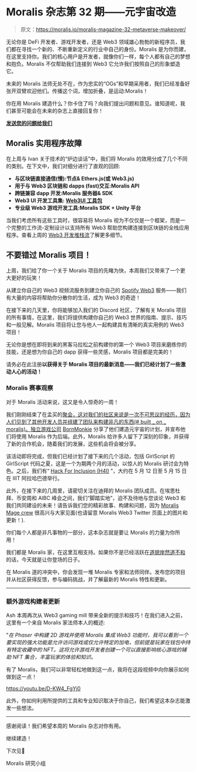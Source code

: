 # Moralis 杂志第 32 期——元宇宙改造

> 原文：<https://moralis.io/moralis-magazine-32-metaverse-makeover/>

无论你是 DeFi 开发者、游戏开发者，还是 Web3 领域雄心勃勃的新程序员，我们都在寻找一个新的、不断重新定义的行业中自己的身份。Moralis 是为你而建，在这里支持你。我们的核心用户是开发者，就像你们一样，每个人都有自己的梦想和抱负。Moralis 不仅帮助我们连接到 Web3 它允许我们按照自己的形象塑造它。

未来的 Moralis 法师无处不在，作为忠实的“OGs”和早期采用者，我们已经准备好张开双臂欢迎他们。传播这个词，增加折叠，是运动:Moralis！

你在用 Moralis 建造什么？你卡住了吗？向我们提出问题和意见。谁知道呢，我们甚至可能会在未来的杂志上直接回复你！

[**发送您的问题给我们**](https://ivanontech.typeform.com/to/R9K5lnGe)

## **Moralis 实用程序故障**

在上周与 Ivan 关于技术的“炉边谈话”中，我们将 Moralis 的效用分成了几个不同的类别。在下文中，我们对细分进行了直观的回顾:

*   **与区块链直接通信(慢):节点& Ethers.js(或 Web3.js)**
*   **用于与 Web3 区块链和 dapps (fast)交互:Moralis API**
*   **跨链兼容 dapp 开发:Moralis 服务器& SDK**
*   **Web3 UI 开发工具集:** [**Web3UI 工具包**](https://github.com/web3ui/web3uikit)
*   **专业级 Web3 游戏开发工具:Moralis SDK + Unity 平台**

当我们考虑所有这些工具时，很容易将 Moralis 视为不仅仅是一个框架，而是一个完整的工作流-定制设计以支持所有 Web3 帮助您构建连接到区块链的全栈应用程序。查看上周的 [Web3 开发堆栈流](https://youtu.be/kDan1tp4hpA?t=2190)了解更多细节。

## 不要错过 Moralis 项目！

上周，我们给了你一个关于 Moralis 项目的先睹为快，本周我们又带来了一个更大更好的玩笑！

从建立你自己的 Web3 视频流服务到建立你自己的 [Spotify Web3](https://moralis.io/how-to-build-a-web3-spotify-clone/) 服务——我们有大量的内容将帮助你分散你的生活，成为 Web3 的奇迹！

在接下来的几天里，你将能够加入我们的 Discord 社区，了解有关 Moralis 项目的所有事情，在这里，我们将提供构建你自己的 Web3 世界的指南、提示、技巧和一般见解。Moralis 项目将让您与他人一起构建具有清晰的真实用例的 Web3 项目！

无论你是想在即将到来的黑客马拉松之前构建你的第一个 Web3 项目来磨练你的技能，还是想为你自己的 dapp 获得一些灵感，Moralis 项目都是完美的！

请务必在此注册**以获得关于 Moralis 项目的最新消息——我们已经计划了一些激动人心的活动！**

### **Moralis 赛事观察**

对于 Moralis 活动来说，这又是令人惊奇的一周！

我们刚刚结束了在孟买的[聚会，这对我们的社区来说是一次不可思议的经历，因为人们见到了其他开发人员并组建了团队来构建非凡的东西(# built _ on _ moralis)。独立游戏公司](https://twitter.com/Shiv_24561/status/1506263459083993088?t=VG30JRrzpFvtds56ekQYEA&s=19) [BornMonkie](https://bornmonkie.com/) 分享了他们建造元宇宙的计划，并宣布他们将使用 Moralis 作为后端。此外，Moralis 给许多人留下了深刻的印象，并获得了新的合作机会，随着我们的发展，这些机会将会被分享。

该活动即将完成，但我们已经计划了接下来的几个活动，包括 GirlScript 的 GirlScript 代码之夏，这是一个为期两个月的活动，以惊人的 Moralis 研讨会为特色。之后，我们有“ [Hack For Inclusion (H4I)](https://www.h4i.tech/) ”，大约在 5 月 12 日至 5 月 15 日在 IIIT 阿拉哈巴德举行。

此外，在接下来的几周里，请密切关注在迪拜的 Moralis 团队成员。在埃思杜拜、币安周和 AIBC 峰会之间，我们“脚踏实地”，迫不及待地与您谈论 Web3 和我们共同建设的未来！请告诉我们您的精彩故事、构建和问题，因为 [Moralis Mage crew](https://twitter.com/MoralisWeb3/status/1506194943353708548?s=20&t=_Pm3r5kljQdUAeyfwW4Ocw) 很高兴与大家见面(也请留意 Moralis Web3 Twitter 页面上的图片和更新！).

你们每个人都是非凡事物的一部分，这本杂志就是要让 Moralis 的力量为你所用！

我们都是 Moralis 家，在这里互相支持。如果你不是已经活跃在[道貌岸然道不和](https://discord.com/invite/P9N9HF97hH)的话，今天就是让你登场的日子。

在 Moralis 道的冲突中，你会发现一堆 Moralis 专家和法师同伴。发布您的项目并从社区获得反馈，参与编码挑战，并了解最新的 Moralis 特性和更新。

* * *

### **额外游戏构建者更新**

Ash 本周再次从 Web3 gaming mill 带来全新的提示和技巧！在我们进入之前，这里有一个来自 Moralis 家法师本人的概述:

"*在 Phaser 中构建 2D 游戏并使用 Moralis 集成 Web3 功能时，我可以看到一个要实现的强大功能是允许访问游戏或仅允许特定的加电，但前提是玩家在钱包中持有特定收藏中的 NFT。这将允许游戏开发者创建一个可以直接影响核心游戏的辅助 NFT 集合，丰富玩家的体验和知识。*

有了 Moralis，我们可以非常轻松地做到这一点，我将在这段视频中向你展示如何做到这一点！

https://youtu.be/D-KW4_FgYj0

此外，你如何利用所提供的工具和专业知识取决于你自己，我们希望这本杂志能激发一些想法。

* * *

感谢阅读！我们希望本周的 Moralis 杂志对你有用。

继续建造！

下次见💚

Moralis 研究小组